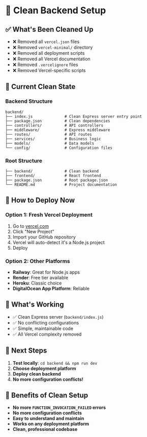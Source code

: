 # 🧹 Clean Backend Setup

## ✅ What's Been Cleaned Up

- ❌ Removed all `vercel.json` files
- ❌ Removed `vercel-minimal/` directory
- ❌ Removed all deployment scripts
- ❌ Removed all Vercel documentation
- ❌ Removed `.vercelignore` files
- ❌ Removed Vercel-specific scripts

## 🎯 Current Clean State

### Backend Structure
```
backend/
├── index.js              # Clean Express server entry point
├── package.json          # Clean dependencies
├── controllers/          # API controllers
├── middleware/           # Express middleware
├── routes/               # API routes
├── services/             # Business logic
├── models/               # Data models
└── config/               # Configuration files
```

### Root Structure
```
├── backend/              # Clean backend
├── frontend/             # React frontend
├── package.json          # Root package.json
└── README.md             # Project documentation
```

## 🚀 How to Deploy Now

### Option 1: Fresh Vercel Deployment
1. Go to [vercel.com](https://vercel.com)
2. Click "New Project"
3. Import your GitHub repository
4. Vercel will auto-detect it's a Node.js project
5. Deploy

### Option 2: Other Platforms
- **Railway**: Great for Node.js apps
- **Render**: Free tier available
- **Heroku**: Classic choice
- **DigitalOcean App Platform**: Reliable

## 🔧 What's Working

- ✅ Clean Express server (`backend/index.js`)
- ✅ No conflicting configurations
- ✅ Simple, maintainable code
- ✅ All Vercel complexity removed

## 📝 Next Steps

1. **Test locally**: `cd backend && npm run dev`
2. **Choose deployment platform**
3. **Deploy clean backend**
4. **No more configuration conflicts!**

## 🎉 Benefits of Clean Setup

- **No more `FUNCTION_INVOCATION_FAILED` errors**
- **No more configuration conflicts**
- **Easy to understand and maintain**
- **Works on any deployment platform**
- **Clean, professional codebase**
